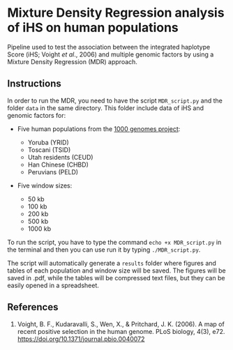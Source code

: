 # Mixture Density Regression analysis of iHS on human populations

Pipeline used to test the association between the integrated haplotype Score (iHS; Voight *et al*., 2006) and multiple genomic factors by using a Mixture Density Regression (MDR) approach.

## Instructions

In order to run the MDR, you need to have the script `MDR_script.py` and the folder `data` in the same directory. This folder include data of iHS and genomic factors for:

- Five human populations from the [1000 genomes project](https://www.internationalgenome.org/):
	- Yoruba (YRID)
	- Toscani (TSID)
	- Utah residents (CEUD)
	- Han Chinese (CHBD)
	- Peruvians (PELD)

- Five window sizes:
	- 50 kb
	- 100 kb
	- 200 kb
	- 500 kb
	- 1000 kb

To run the script, you have to type the command `echo +x MDR_script.py` in the terminal and then you can use run it by typing `./MDR_script.py`. 

The script will automatically generate a `results` folder where figures and tables of each population and window size will be saved. The figures will be saved in .pdf, while the tables will be compressed text files, but they can be easily opened in a spreadsheet.


## References

1. Voight, B. F., Kudaravalli, S., Wen, X., & Pritchard, J. K. (2006). A map of recent positive selection in the human genome. PLoS biology, 4(3), e72. https://doi.org/10.1371/journal.pbio.0040072
